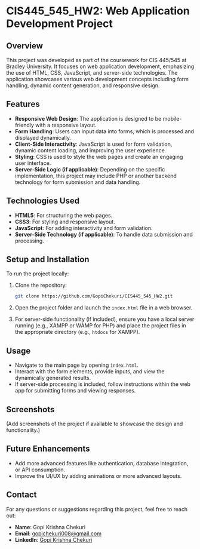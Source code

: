 # CIS445_545_HW2: Web Application Development Project

## Overview
This project was developed as part of the coursework for CIS 445/545 at Bradley University. It focuses on web application development, emphasizing the use of HTML, CSS, JavaScript, and server-side technologies. The application showcases various web development concepts including form handling, dynamic content generation, and responsive design.

## Features
- **Responsive Web Design**: The application is designed to be mobile-friendly with a responsive layout.
- **Form Handling**: Users can input data into forms, which is processed and displayed dynamically.
- **Client-Side Interactivity**: JavaScript is used for form validation, dynamic content loading, and improving the user experience.
- **Styling**: CSS is used to style the web pages and create an engaging user interface.
- **Server-Side Logic (if applicable)**: Depending on the specific implementation, this project may include PHP or another backend technology for form submission and data handling.

## Technologies Used
- **HTML5**: For structuring the web pages.
- **CSS3**: For styling and responsive layout.
- **JavaScript**: For adding interactivity and form validation.
- **Server-Side Technology (if applicable)**: To handle data submission and processing.

## Setup and Installation
To run the project locally:

1. Clone the repository:
    ```bash
    git clone https://github.com/GopiChekuri/CIS445_545_HW2.git
    ```

2. Open the project folder and launch the `index.html` file in a web browser.

3. For server-side functionality (if included), ensure you have a local server running (e.g., XAMPP or WAMP for PHP) and place the project files in the appropriate directory (e.g., `htdocs` for XAMPP).

## Usage
- Navigate to the main page by opening `index.html`.
- Interact with the form elements, provide inputs, and view the dynamically generated results.
- If server-side processing is included, follow instructions within the web app for submitting forms and viewing responses.

## Screenshots
(Add screenshots of the project if available to showcase the design and functionality.)

## Future Enhancements
- Add more advanced features like authentication, database integration, or API consumption.
- Improve the UI/UX by adding animations or more advanced layouts.

## Contact
For any questions or suggestions regarding this project, feel free to reach out:

- **Name**: Gopi Krishna Chekuri
- **Email**: [gopichekuri008@gmail.com](mailto:gopichekuri008@gmail.com)
- **LinkedIn**: [Gopi Krishna Chekuri](https://www.linkedin.com/in/gopi-chekuri)

